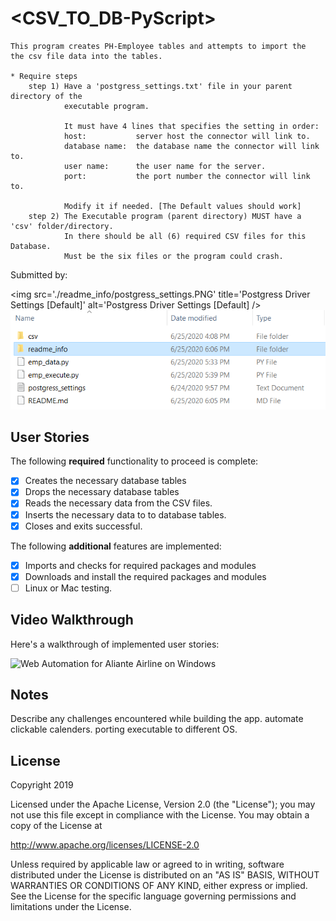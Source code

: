 # <CSV_TO_DB-PyScript>

	This program creates PH-Employee tables and attempts to import the
	the csv file data into the tables.

	* Require steps
		step 1) Have a 'postgress_settings.txt' file in your parent directory of the
				executable program.
				
				It must have 4 lines that specifies the setting in order:
				host:			server host the connector will link to.
				database name:	the database name the connector will link to.
				user name:		the user name for the server.
				port:			the port number the connector will link to.
				
				Modify it if needed. [The Default values should work]
		step 2) The Executable program (parent directory) MUST have a 'csv' folder/directory.
				In there should be all (6) required CSV files for this Database.
				Must be the six files or the program could crash.
				
			  
Submitted by: <Raul Rivero Rubio>

<img src='./readme_info/postgress_settings.PNG' title='Postgress Driver Settings [Default]' alt='Postgress Driver Settings [Default] />
<img src='./readme_info/program_parent_directory.PNG' title='Parent Directory of the Executable program' alt='Postgress Driver Settings [Default]' />

## User Stories

The following **required** functionality to proceed is complete:

* [X] Creates the necessary database tables
* [X] Drops the necessary database tables
* [X] Reads the necessary data from the CSV files.
* [X] Inserts the necessary data to to database tables.
* [X] Closes and exits successful.

The following **additional** features are implemented:
* [X] Imports and checks for required packages and modules
* [X] Downloads and install the required packages and modules
* [ ] Linux or Mac testing.

## Video Walkthrough

Here's a walkthrough of implemented user stories:

<img src='web-automation-on-windows.gif' title='Web Automation for Aliante Airline on Windows' alt='Web Automation for Aliante Airline on Windows' />

## Notes

Describe any challenges encountered while building the app.
automate clickable calenders.
porting executable to different OS.

## License

Copyright 2019 <Raul Rivero Rubio>

Licensed under the Apache License, Version 2.0 (the "License");
you may not use this file except in compliance with the License.
You may obtain a copy of the License at

http://www.apache.org/licenses/LICENSE-2.0

Unless required by applicable law or agreed to in writing, software
distributed under the License is distributed on an "AS IS" BASIS,
WITHOUT WARRANTIES OR CONDITIONS OF ANY KIND, either express or implied.
See the License for the specific language governing permissions and
limitations under the License.